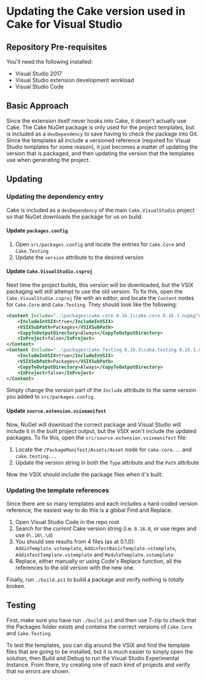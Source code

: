 # Updating the Cake version used in Cake for Visual Studio

## Repository Pre-requisites

You'll need the following installed:

- Visual Studio 2017
- Visual Studio extension development workload
- Visual Studio Code

## Basic Approach

Since the extension itself never hooks into Cake, it doesn't actually use Cake. The Cake NuGet package is only used for the project templates, but is included as a `devDependency` to save having to check the package into Git. Since the templates all include a versioned reference (required for Visual Studio templates for some reason), it just becomes a matter of updating the version that is packaged, and then updating the version that the templates use when generating the project.

## Updating

### Updating the dependency entry

Cake is included as a `devDependency` of the main `Cake.VisualStudio` project so that NuGet downloads the package for us on build.

#### Update `packages.config`

1. Open `src/packages.config` and locate the entries for `Cake.Core` and `Cake.Testing`
1. Update the `version` attribute to the desired version

#### Update `Cake.VisualStudio.csproj`

Next time the project builds, this version will be downloaded, but the VSIX packaging will still attempt to use the old version. To fix this, open the `Cake.VisualStudio.csproj` file with an editor, and locate the `Content` nodes for `Cake.Core` and `Cake.Testing`. They should look like the following:

```xml
<Content Include="..\packages\cake.core.0.16.1\cake.core.0.16.1.nupkg">
    <IncludeInVSIX>true</IncludeInVSIX>
    <VSIXSubPath>Packages</VSIXSubPath>
    <CopyToOutputDirectory>Always</CopyToOutputDirectory>
    <InProject>false</InProject>
</Content>
<Content Include="..\packages\Cake.Testing.0.16.1\cake.testing.0.16.1.nupkg">
    <IncludeInVSIX>true</IncludeInVSIX>
    <VSIXSubPath>Packages</VSIXSubPath>
    <CopyToOutputDirectory>Always</CopyToOutputDirectory>
    <InProject>false</InProject>
</Content>
```

Simply change the *version* part of the `Include` attribute to the same version you added to `src/packages.config`.

#### Update `source.extension.vsixmanifest`

Now, NuGet will download the correct package and Visual Studio will include it in the built project output, but the VSIX won't include the updated packages. To fix this, open the `src/source.extension.vsixmanifest` file:

1. Locate the `/PackageManifest/Assets/Asset` node for `cake.core...` and `cake.testing...`
1. Update the version string in both the `Type` attribute and the `Path` attribute

Now the VSIX should include the package files when it's built.

### Updating the template references

Since there are so many templates and each includes a hard-coded version reference, the easiest way to do this is a global Find and Replace.

1. Open Visual Studio Code in the repo root
1. Search for the *current* Cake version string (i.e. `0.16.0`, or use regex and use `0\.16\.\d`)
1. You should see results from 4 files (as at 0.1.0): `AddinTemplate.vstemplate`, `AddinTestBasicTemplate.vstemplate`, `AddinTestTemplate.vstemplate` and `ModuleTemplate.vstemplate`
1. Replace, either manually or using Code's Replace function, all the references to the old version with the new one.

Finally, run `./build.ps1` to build a package and verify nothing is *totally* broken.

## Testing

First, make sure you have run `./build.ps1` and then use 7-zip to check that the Packages folder exists and contains the correct versions of `Cake.Core` and `Cake.Testing`.

To test the templates, you can dig around the VSIX and find the template files that are going to be installed, but it is much easier to simply open the solution, then Build and Debug to run the Visual Studio Experimental Instance. From there, try creating one of each kind of projects and verify that no errors are shown.
